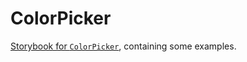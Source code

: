 # ColorPicker

[Storybook for `ColorPicker`](https://danburzo.github.io/react-controls/storybook-static/?selectedKind=ColorPicker), containing some examples.